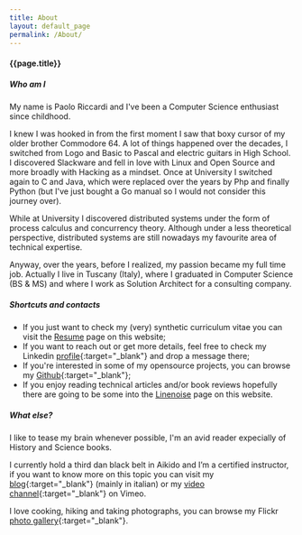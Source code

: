 ```yaml
---
title: About
layout: default_page
permalink: /About/
---
```

#### {{page.title}}

##### Who am I

My name is Paolo Riccardi and I've been a Computer Science enthusiast since childhood.

I knew I was hooked in from the first moment I saw that boxy cursor of my older brother Commodore 64. 
A lot of things happened over the decades, I switched from Logo and Basic to Pascal and electric guitars in High School. I discovered Slackware and fell in love with Linux and Open Source and more broadly with Hacking as a mindset. 
Once at University I switched again to C and Java, which were replaced over the years by Php and finally Python (but I've just bought a Go manual so I would not consider this journey over). 

While at University I discovered distributed systems under the form of process calculus and concurrency theory. Although under a less theoretical perspective, distributed systems are still nowadays my favourite area of technical expertise.

Anyway, over the years, before I realized, my passion became my full time job.
Actually I live in Tuscany (Italy), where I graduated in Computer Science (BS & MS) and where I work as Solution Architect for a consulting company. 

##### Shortcuts and contacts

- If you just want to check my (very) synthetic curriculum vitae you can visit the [Resume](/Resume/) page on this website;
- If you want to reach out or get more details, feel free to check my Linkedin [profile](https://www.linkedin.com/in/paolo-riccardi-71795a85/en){:target="_blank"} and drop a message there;
- If you're interested in some of my opensource projects, you can browse my [Github](https://github.com/paoloriccardi){:target="_blank"};
- If you enjoy reading technical articles and/or book reviews hopefully there are going to be some into the [Linenoise](/Linenoise/) page on this website. 

##### What else?

I like to tease my brain whenever possible, I'm an avid reader expecially of History and Science books. 

I currently hold a third dan black belt in Aikido and I’m a certified instructor, if you want to know more on this topic you can visit my [blog](http://www.kinonagare.it){:target="_blank"} (mainly in italian) or my [video channel](https://vimeo.com/kinonagare){:target="_blank"} on Vimeo.

I love cooking, hiking and taking photographs, you can browse my Flickr [photo gallery](https://www.flickr.com/photos/priccardi/){:target="_blank"}.

